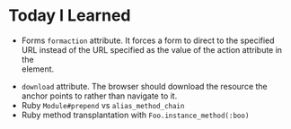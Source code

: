 # Today I Learned

- Forms `formaction` attribute. It forces a form to direct to the specified URL instead of the URL specified as the value of the action attribute in the <form> element.
- `download` attribute. The browser should download the resource the anchor points to rather than navigate to it.
- Ruby `Module#prepend` vs `alias_method_chain`
- Ruby method transplantation with `Foo.instance_method(:boo)`
